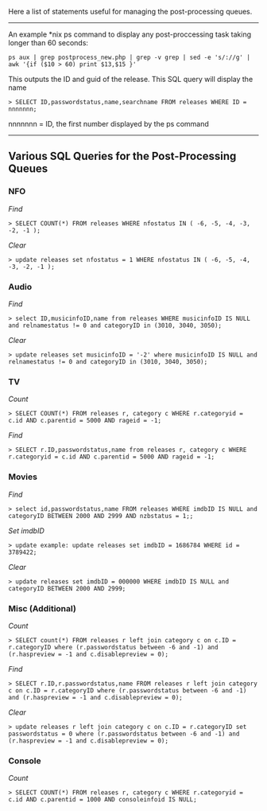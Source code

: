 Here a list of statements useful for managing the post-processing queues.

***

An example *nix ps command to display any post-proccessing task taking longer than 60 seconds:
```
ps aux | grep postprocess_new.php | grep -v grep | sed -e 's/://g' | awk '{if ($10 > 60) print $13,$15 }'
```

This outputs the ID and guid of the release. This SQL query will display the name
```
> SELECT ID,passwordstatus,name,searchname FROM releases WHERE ID = nnnnnnn;
```
nnnnnnn = ID, the first number displayed by the ps command


***

## Various SQL Queries for the Post-Processing Queues

### NFO
_Find_
```
> SELECT COUNT(*) FROM releases WHERE nfostatus IN ( -6, -5, -4, -3, -2, -1 );
```
 
_Clear_
```
> update releases set nfostatus = 1 WHERE nfostatus IN ( -6, -5, -4, -3, -2, -1 );
```

### Audio
_Find_
```
> select ID,musicinfoID,name from releases WHERE musicinfoID IS NULL and relnamestatus != 0 and categoryID in (3010, 3040, 3050);
```

_Clear_
```
> update releases set musicinfoID = '-2' where musicinfoID IS NULL and relnamestatus != 0 and categoryID in (3010, 3040, 3050);
```

### TV
_Count_
```
> SELECT COUNT(*) FROM releases r, category c WHERE r.categoryid = c.id AND c.parentid = 5000 AND rageid = -1;
```

_Find_
```
> SELECT r.ID,passwordstatus,name from releases r, category c WHERE r.categoryid = c.id AND c.parentid = 5000 AND rageid = -1;
```

### Movies
_Find_
```
> select id,passwordstatus,name FROM releases WHERE imdbID IS NULL and categoryID BETWEEN 2000 AND 2999 AND nzbstatus = 1;;
```

_Set imdbID_
```
> update example: update releases set imdbID = 1686784 WHERE id = 3789422; 
```

_Clear_
```
> update releases set imdbID = 000000 WHERE imdbID IS NULL and categoryID BETWEEN 2000 AND 2999; 
```

### Misc (Additional)
_Count_
```
> SELECT count(*) FROM releases r left join category c on c.ID = r.categoryID where (r.passwordstatus between -6 and -1) and (r.haspreview = -1 and c.disablepreview = 0);
```
_Find_
```
> SELECT r.ID,r.passwordstatus,name FROM releases r left join category c on c.ID = r.categoryID where (r.passwordstatus between -6 and -1) and (r.haspreview = -1 and c.disablepreview = 0);
```

_Clear_
```
> update releases r left join category c on c.ID = r.categoryID set passwordstatus = 0 where (r.passwordstatus between -6 and -1) and (r.haspreview = -1 and c.disablepreview = 0);
```


### Console
_Count_
```
> SELECT COUNT(*) FROM releases r, category c WHERE r.categoryid = c.id AND c.parentid = 1000 AND consoleinfoid IS NULL;
```